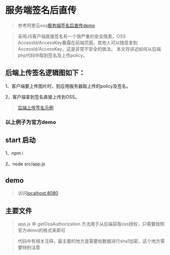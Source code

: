 # 服务端签名后直传
> 参考阿里云oss[服务端签名后直传demo](https://help.aliyun.com/document_detail/31926.html?spm=a2c4g.11186623.2.1.qwjpUv)

> 采用JS客户端直接签名有一个很严重的安全隐患，OSS AccessId/AccessKey暴露在前端页面，其他人可以随意拿到AccessId/AccessKey，这是非常不安全的做法。 本文将讲述如何从后端php代码中取到签名及上传policy。

## 后端上传签名逻辑图如下：
1、客户端要上传图片时，到应用服务器取上传的policy及签名。

2、客户端拿到签名直接上传到OSS。

> [后端上传签名示例](http://oss-demo.aliyuncs.com/oss-h5-upload-js-php/index.html?spm=a2c4g.11186623.2.1.Thc1Ax)


### 以上例子为官方demo

## start 启动

1、npm i

2、node src/app.js

## demo
> 访问[localhost:8080](http://localhost:8080)

## 主要文件
> app.js 中 getOssAuthorization 方法用于从后端获取oss授权，只需要按照官方demo的格式来即可

> 代码中有相关注释，最主要的地方是需要给数据进行sha1加密，这个地方需要特别注意
